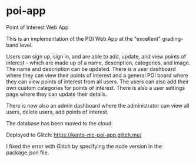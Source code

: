 # poi-app
Point of Interest Web App

This is an implementation of the POI Web App at the "excellent" grading-band level.

Users can sign up, sign in, and are able to add, update, and view points of interest - which are made up of a name, description, categories, and image. The name and description can be updated. There is a user dashboard where they can view their points of interest and a general POI board where they can view points of interest from all users. The users can also add their own custom categories for points of interest. There is also a user settings page where they can update their details.

There is now also an admin dashboard where the administrator can view all users, delete users, add points of interest.

The database has been moved to the cloud.

Deployed to Glitch: https://kento-mc-poi-app.glitch.me/

I fixed the error with Glitch by specifying the node version in the package.json file.
